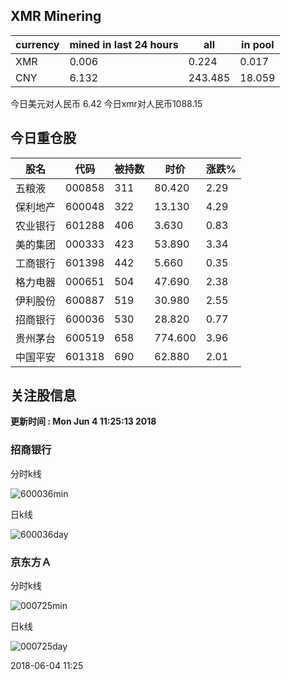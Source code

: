 ## XMR Minering

|currency|mined in last 24 hours|all|in pool|
|---|---|---|---|
|XMR|0.006|0.224|0.017|
|CNY|6.132|243.485|18.059|

今日美元对人民币 6.42	今日xmr对人民币1088.15


## 今日重仓股 

|股名|代码|被持数|时价|涨跌%|
|---|---|---|---|---|
|五粮液|000858|311|80.420|2.29|
|保利地产|600048|322|13.130|4.29|
|农业银行|601288|406|3.630|0.83|
|美的集团|000333|423|53.890|3.34|
|工商银行|601398|442|5.660|0.35|
|格力电器|000651|504|47.690|2.38|
|伊利股份|600887|519|30.980|2.55|
|招商银行|600036|530|28.820|0.77|
|贵州茅台|600519|658|774.600|3.96|
|中国平安|601318|690|62.880|2.01|

## 关注股信息
**更新时间 : Mon Jun  4 11:25:13 2018**
### 招商银行 
分时k线

![600036min](http://image.sinajs.cn/newchart/min/n/sh600036.gif)

日k线

![600036day](http://image.sinajs.cn/newchart/daily/n/sh600036.gif)

### 京东方Ａ 
分时k线

![000725min](http://image.sinajs.cn/newchart/min/n/sz000725.gif)

日k线

![000725day](http://image.sinajs.cn/newchart/daily/n/sz000725.gif)

2018-06-04 11:25